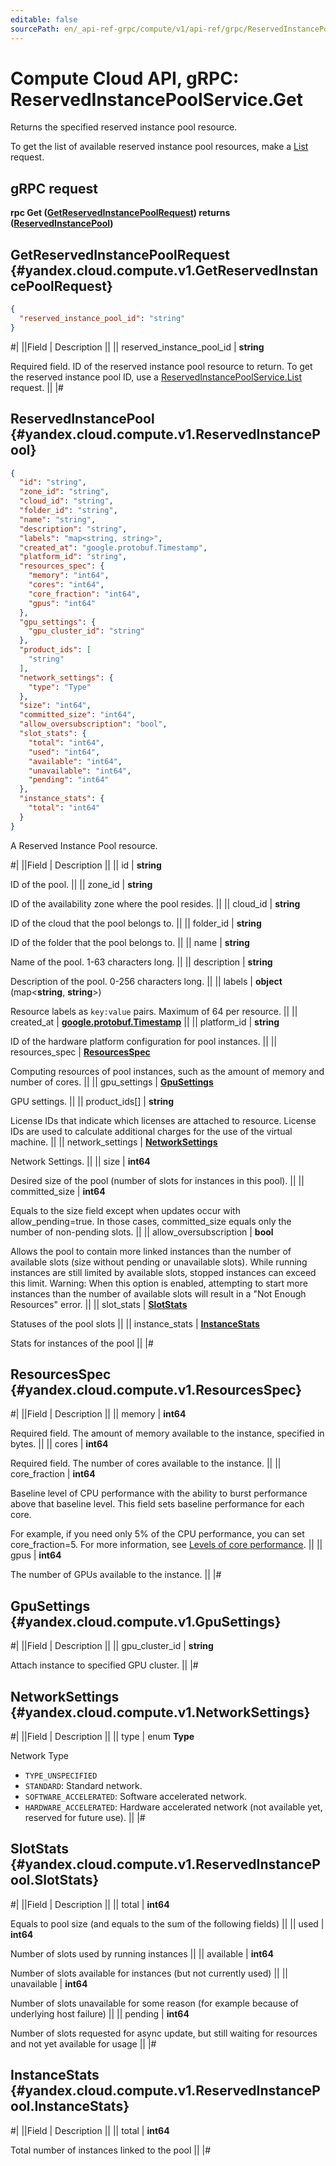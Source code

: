 ```yaml
---
editable: false
sourcePath: en/_api-ref-grpc/compute/v1/api-ref/grpc/ReservedInstancePool/get.md
---
```


# Compute Cloud API, gRPC: ReservedInstancePoolService.Get

Returns the specified reserved instance pool resource.

To get the list of available reserved instance pool resources, make a [List](/docs/compute/api-ref/grpc/ReservedInstancePool/list#List) request.

## gRPC request

**rpc Get ([GetReservedInstancePoolRequest](#yandex.cloud.compute.v1.GetReservedInstancePoolRequest)) returns ([ReservedInstancePool](#yandex.cloud.compute.v1.ReservedInstancePool))**

## GetReservedInstancePoolRequest {#yandex.cloud.compute.v1.GetReservedInstancePoolRequest}

```json
{
  "reserved_instance_pool_id": "string"
}
```

#|
||Field | Description ||
|| reserved_instance_pool_id | **string**

Required field. ID of the reserved instance pool resource to return.
To get the reserved instance pool ID, use a [ReservedInstancePoolService.List](/docs/compute/api-ref/grpc/ReservedInstancePool/list#List) request. ||
|#

## ReservedInstancePool {#yandex.cloud.compute.v1.ReservedInstancePool}

```json
{
  "id": "string",
  "zone_id": "string",
  "cloud_id": "string",
  "folder_id": "string",
  "name": "string",
  "description": "string",
  "labels": "map<string, string>",
  "created_at": "google.protobuf.Timestamp",
  "platform_id": "string",
  "resources_spec": {
    "memory": "int64",
    "cores": "int64",
    "core_fraction": "int64",
    "gpus": "int64"
  },
  "gpu_settings": {
    "gpu_cluster_id": "string"
  },
  "product_ids": [
    "string"
  ],
  "network_settings": {
    "type": "Type"
  },
  "size": "int64",
  "committed_size": "int64",
  "allow_oversubscription": "bool",
  "slot_stats": {
    "total": "int64",
    "used": "int64",
    "available": "int64",
    "unavailable": "int64",
    "pending": "int64"
  },
  "instance_stats": {
    "total": "int64"
  }
}
```

A Reserved Instance Pool resource.

#|
||Field | Description ||
|| id | **string**

ID of the pool. ||
|| zone_id | **string**

ID of the availability zone where the pool resides. ||
|| cloud_id | **string**

ID of the cloud that the pool belongs to. ||
|| folder_id | **string**

ID of the folder that the pool belongs to. ||
|| name | **string**

Name of the pool. 1-63 characters long. ||
|| description | **string**

Description of the pool. 0-256 characters long. ||
|| labels | **object** (map<**string**, **string**>)

Resource labels as `key:value` pairs. Maximum of 64 per resource. ||
|| created_at | **[google.protobuf.Timestamp](https://developers.google.com/protocol-buffers/docs/reference/google.protobuf#timestamp)** ||
|| platform_id | **string**

ID of the hardware platform configuration for pool instances. ||
|| resources_spec | **[ResourcesSpec](#yandex.cloud.compute.v1.ResourcesSpec)**

Computing resources of pool instances, such as the amount of memory and number of cores. ||
|| gpu_settings | **[GpuSettings](#yandex.cloud.compute.v1.GpuSettings)**

GPU settings. ||
|| product_ids[] | **string**

License IDs that indicate which licenses are attached to resource.
License IDs are used to calculate additional charges for the use of the virtual machine. ||
|| network_settings | **[NetworkSettings](#yandex.cloud.compute.v1.NetworkSettings)**

Network Settings. ||
|| size | **int64**

Desired size of the pool (number of slots for instances in this pool). ||
|| committed_size | **int64**

Equals to the size field except when updates occur with allow_pending=true. In those cases, committed_size equals only the number of non-pending slots. ||
|| allow_oversubscription | **bool**

Allows the pool to contain more linked instances than the number of available slots (size without pending or unavailable slots).
While running instances are still limited by available slots, stopped instances can exceed this limit.
Warning: When this option is enabled, attempting to start more instances than the number of available slots will result in a "Not Enough Resources" error. ||
|| slot_stats | **[SlotStats](#yandex.cloud.compute.v1.ReservedInstancePool.SlotStats)**

Statuses of the pool slots ||
|| instance_stats | **[InstanceStats](#yandex.cloud.compute.v1.ReservedInstancePool.InstanceStats)**

Stats for instances of the pool ||
|#

## ResourcesSpec {#yandex.cloud.compute.v1.ResourcesSpec}

#|
||Field | Description ||
|| memory | **int64**

Required field. The amount of memory available to the instance, specified in bytes. ||
|| cores | **int64**

Required field. The number of cores available to the instance. ||
|| core_fraction | **int64**

Baseline level of CPU performance with the ability to burst performance above that baseline level.
This field sets baseline performance for each core.

For example, if you need only 5% of the CPU performance, you can set core_fraction=5.
For more information, see [Levels of core performance](/docs/compute/concepts/performance-levels). ||
|| gpus | **int64**

The number of GPUs available to the instance. ||
|#

## GpuSettings {#yandex.cloud.compute.v1.GpuSettings}

#|
||Field | Description ||
|| gpu_cluster_id | **string**

Attach instance to specified GPU cluster. ||
|#

## NetworkSettings {#yandex.cloud.compute.v1.NetworkSettings}

#|
||Field | Description ||
|| type | enum **Type**

Network Type

- `TYPE_UNSPECIFIED`
- `STANDARD`: Standard network.
- `SOFTWARE_ACCELERATED`: Software accelerated network.
- `HARDWARE_ACCELERATED`: Hardware accelerated network (not available yet, reserved for future use). ||
|#

## SlotStats {#yandex.cloud.compute.v1.ReservedInstancePool.SlotStats}

#|
||Field | Description ||
|| total | **int64**

Equals to pool size (and equals to the sum of the following fields) ||
|| used | **int64**

Number of slots used by running instances ||
|| available | **int64**

Number of slots available for instances (but not currently used) ||
|| unavailable | **int64**

Number of slots unavailable for some reason (for example because of underlying host failure) ||
|| pending | **int64**

Number of slots requested for async update, but still waiting for resources and not yet available for usage ||
|#

## InstanceStats {#yandex.cloud.compute.v1.ReservedInstancePool.InstanceStats}

#|
||Field | Description ||
|| total | **int64**

Total number of instances linked to the pool ||
|#